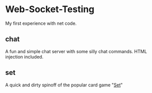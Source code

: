 # Web-Socket-Testing
My first experience with net code.

## chat
A fun and simple chat server with some silly chat commands.
HTML injection included.

## set
A quick and dirty spinoff of the popular card game "[Set](https://www.setgame.com/set)"
